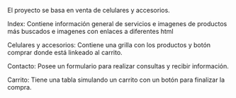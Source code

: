El proyecto se basa en venta de celulares y accesorios. 

Index: Contiene información general de servicios e imagenes de productos más buscados e imagenes con enlaces a diferentes html

Celulares y accesorios: Contiene una grilla con los productos y botón comprar donde está linkeado al carrito. 

Contacto: Posee un formulario para realizar consultas y recibir información.

Carrito: Tiene una tabla simulando un carrito con un botón para finalizar la compra. 

